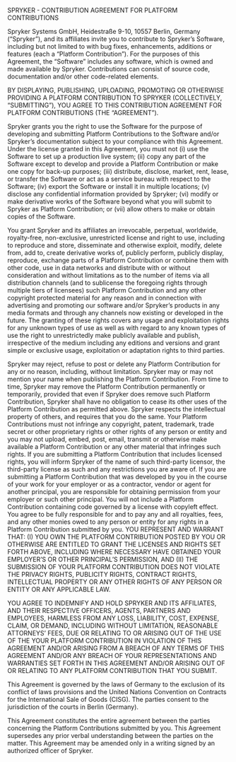 SPRYKER - CONTRIBUTION AGREEMENT FOR PLATFORM CONTRIBUTIONS

Spryker Systems GmbH, Heidestraße 9-10, 10557 Berlin, Germany (“Spryker”), and its affiliates invite you to contribute
to Spryker’s Software, including but not limited to with bug fixes, enhancements, additions or features
(each a “Platform Contribution”). For the purposes of this Agreement, the “Software” includes any software,
which is owned and made available by Spryker. Contributions can consist of source code, documentation and/or other
code-related elements.

BY DISPLAYING, PUBLISHING, UPLOADING, PROMOTING OR OTHERWISE PROVIDING A PLATFORM CONTRIBUTION TO SPRYKER
(COLLECTIVELY, “SUBMITTING”), YOU AGREE TO THIS CONTRIBUTION AGREEMENT FOR PLATFORM CONTRIBUTIONS (THE “AGREEMENT”).

Spryker grants you the right to use the Software for the purpose of developing and submitting Platform Contributions
to the Software and/or Spryker’s documentation subject to your compliance with this Agreement.
Under the license granted in this Agreement, you must not (i) use the Software to set up a production live system;
(ii) copy any part of the Software except to develop and provide a Platform Contribution or make one copy for back-up
purposes; (iii) distribute, disclose, market, rent, lease, or transfer the Software or act as a service bureau with
respect to the Software; (iv) export the Software or install it in multiple locations; (v) disclose any confidential
information provided by Spryker; (vi) modify or make derivative works of the Software beyond what you will submit to
Spryker as Platform Contribution; or (vii) allow others to make or obtain copies of the Software.

You grant Spryker and its affiliates an irrevocable, perpetual, worldwide, royalty-free, non-exclusive,
unrestricted license and right to use, including to reproduce and store, disseminate and otherwise exploit, modify,
delete from, add to, create derivative works of, publicly perform, publicly display, reproduce, exchange parts
of a Platform Contribution or combine them with other code, use in data networks and distribute with or without
consideration and without limitations as to the number of items via all distribution channels (and to sublicense
the foregoing rights through multiple tiers of licensees) such Platform Contribution and any other copyright
protected material for any reason and in connection with advertising and promoting our software and/or Spryker’s
products in any media formats and through any channels now existing or developed in the future.
The granting of these rights covers any usage and exploitation rights for any unknown types of use as well as
with regard to any known types of use the right to unrestrictedly make publicly available and publish,
irrespective of the medium including any editions and versions and grant simple or exclusive usage,
exploitation or adaptation rights to third parties.

Spryker may reject, refuse to post or delete any Platform Contribution for any or no reason, including,
without limitation. Spryker may or may not mention your name when publishing the Platform Contribution.
From time to time, Spryker may remove the Platform Contribution permanently or temporarily, provided that even
if Spryker does remove such Platform Contribution, Spryker shall have no obligation to cease its other uses of
the Platform Contribution as permitted above.
Spryker respects the intellectual property of others, and requires that you do the same. Your Platform Contributions
must not infringe any copyright, patent, trademark, trade secret or other proprietary rights or other rights of any
person or entity and you may not upload, embed, post, email, transmit or otherwise make available a Platform Contribution
or any other material that infringes such rights.
If you are submitting a Platform Contribution that includes licensed rights, you will inform Spryker of the name of
such third-party licensor, the third-party license as such and any restrictions you are aware of.
If you are submitting a Platform Contribution that was developed by you in the course of your work for your employer
or as a contractor, vendor or agent for another principal, you are responsible for obtaining permission from your
employer or such other principal.
You will not include a Platform Contribution containing code governed by a license with copyleft effect. You agree
to be fully responsible for and to pay any and all royalties, fees, and any other monies owed to any person or
entity for any rights in a Platform Contribution submitted by you.
YOU REPRESENT AND WARRANT THAT: (I) YOU OWN THE PLATFORM CONTRIBUTION POSTED BY YOU OR OTHERWISE ARE ENTITLED TO
GRANT THE LICENSES AND RIGHTS SET FORTH ABOVE, INCLUDING WHERE NECESSARY HAVE OBTAINED YOUR EMPLOYER’S OR OTHER
PRINCIPAL’S PERMISSION, AND (II) THE SUBMISSION OF YOUR PLATFORM CONTRIBUTION DOES NOT VIOLATE THE PRIVACY RIGHTS,
PUBLICITY RIGHTS, CONTRACT RIGHTS, INTELLECTUAL PROPERTY OR ANY OTHER RIGHTS OF ANY PERSON OR ENTITY OR ANY
APPLICABLE LAW.

YOU AGREE TO INDEMNIFY AND HOLD SPRYKER AND ITS AFFILIATES, AND THEIR RESPECTIVE OFFICERS, AGENTS, PARTNERS AND EMPLOYEES,
HARMLESS FROM ANY LOSS, LIABILITY, COST, EXPENSE, CLAIM, OR DEMAND, INCLUDING WITHOUT LIMITATION, REASONABLE ATTORNEYS’ FEES,
DUE OR RELATING TO OR ARISING OUT OF THE USE OF THE YOUR PLATFORM CONTRIBUTION IN VIOLATION OF THIS AGREEMENT AND/OR
ARISING FROM A BREACH OF ANY TERMS OF THIS AGREEMENT AND/OR ANY BREACH OF YOUR REPRESENTATIONS AND WARRANTIES SET
FORTH IN THIS AGREEMENT AND/OR ARISING OUT OF OR RELATING TO ANY PLATFORM CONTRIBUTION THAT YOU SUBMIT.

This Agreement is governed by the laws of Germany to the exclusion of its conflict of laws provisions and
the United Nations Convention on Contracts for the International Sale of Goods (CISG). The parties consent to the
jurisdiction of the courts in Berlin (Germany).

This Agreement constitutes the entire agreement between the parties concerning the Platform Contributions submitted
by you. This Agreement supersedes any prior verbal understanding between the parties on the matter. This Agreement
may be amended only in a writing signed by an authorized officer of Spryker.